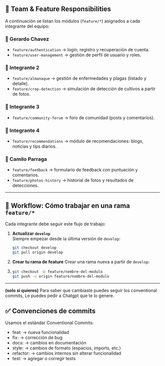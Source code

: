 ## 👥 Team & Feature Responsibilities

A continuación se listan los módulos (`feature/*`) asignados a cada integrante del equipo:

### 🔹 Gerardo Chavez
- `feature/authentication` → login, registro y recuperación de cuenta.
- `feature/user-management` → gestión de perfil de usuario y roles.

### 🔹 Integrante 2
- `feature/almanaque` → gestión de enfermedades y plagas (listado y detalle).
- `feature/crop-detection` → simulación de detección de cultivos a partir de fotos.

### 🔹 Integrante 3
- `feature/community-forum` → foro de comunidad (posts y comentarios).

### 🔹 Integrante 4
- `feature/recommendations` → módulo de recomendaciones: blogs, noticias y tips diarios.

### 🔹 Camilo Parraga
- `feature/feedback` → formulario de feedback con puntuación y comentarios.
- `feature/photos-history` → historial de fotos y resultados de detecciones.  

---

## 🔀 Workflow: Cómo trabajar en una rama `feature/*`

Cada integrante debe seguir este flujo de trabajo:

1. **Actualizar `develop`**  
   Siempre empezar desde la última versión de `develop`:
   ```bash
   git checkout develop
   git pull origin develop
   
2. **Crear tu rama de feature**
   Crear una rama nueva a partir de `develop`:
3. ```bash
   git checkout -b feature/nombre-del-modulo
   git push -u origin feature/nombre-del-modulo
   
---

**(solo si quieres)**
Para saber que cambiaste puedes seguir los conventional commits,
Le puedes pedir a Chatgpt que te lo genere.

## ✅ Convenciones de commits

Usamos el estándar Conventional Commits:

- feat: → nueva funcionalidad
- fix: → corrección de bug
- docs: → cambios en documentación
- style: → cambios de formato (espacios, imports, etc.)
- refactor: → cambios internos sin alterar funcionalidad
- test: → agregar o corregir tests
